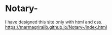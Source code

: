 # Notary-
I have designed this site only with html and css.
https://marmagrirajib.github.io/Notary-/index.html
